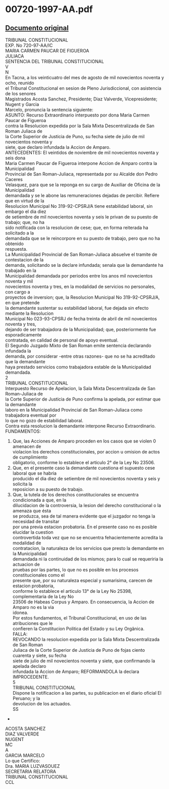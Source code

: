 
00720-1997-AA.pdf
=================
  
[Documento original](https://tc.gob.pe/jurisprudencia/1998/00720-1997-AA.pdf)  
---  
TRIBUNAL CONSTITUCIONAL  
EXP. No 720-97-AA/IC  
MARIA CARMEN PAUCAR DE FIGUEROA  
JULIACA  
SENTENCIA DEL TRIBUNAL CONSTITUCIONAL  
V  
N  
En Tacna, a los veinticuatro del mes de agosto de mil novecientos noventa y ocho, reunido  
el Tribunal Constitucional en sesion de Pleno Jurisdiccional, con asistencia de los senores  
Magistrados Acosta Sanchez, Presidente; Diaz Valverde, Vicepresidente; Nugent y Garcia  
Marcelo, pronuncia la sentencia siguiente:  
ASUNTO: Recurso Extraordinario interpuesto por dona Maria Carmen Paucar de Figueroa  
contra la Resolucion expedida por la Sala Mixta Descentralizada de San Roman Juliaca de  
la Corte Superior de Justicia de Puno, su fecha siete de julio de mil novecientos noventa y  
siete, que declaro infundada la Accion de Amparo.  
ANTECEDENTES: El veintidos de noviembre de mil novecientos noventa y seis dona  
Maria Carmen Paucar de Figueroa interpone Accion de Amparo contra la Municipalidad  
Provincial de San Roman-Juliaca, representada por su Alcalde don Pedro Caceres  
Velasquez, para que se la reponga en su cargo de Auxiliar de Oficina de la Municipalidad  
demandada y se le abone las remuneraciones dejadas de percibir. Refiere que en virtud de la  
Resolucion Municipal No 319-92-CPSRJ/A tiene estabilidad laboral, sin embargo el dia diez  
de setiembre de mil novecientos noventa y seis le privan de su puesto de trabajo; que, no ha  
sido notificada con la resolucion de cese; que, en forma reiterada ha solicitado a la  
demandada que se le reincorpore en su puesto de trabajo, pero que no ha obtenido  
respuesta.  
La Municipalidad Provincial de San Roman-Juliaca absuelve el tramite de contestacion de la  
demanda, solicitando se la declare infundada; senala que la demandante ha trabajado en la  
Municipalidad demandada por periodos entre los anos mil novecientos noventa y mil  
novecientos noventa y tres, en la modalidad de servicios no personales, con cargo a  
proyectos de inversion; que, la Resolucion Municipal No 319-92-CPSRJ/A, en que pretende  
la demandante sustentar su estabilidad laboral, fue dejada sin efecto mediante la Resolucion  
Municipal No 023-93-CPSRJ de fecha treinta de abril de mil novecientos noventa y tres,  
dejando de ser trabajadora de la Municipalidad; que, posteriormente fue esporadicamente  
contratada, en calidad de personal de apoyo eventual.  
El Segundo Juzgado Mixto de San Roman emite sentencia declarando infundada la  
demanda, por considerar -entre otras razones- que no se ha acreditado que la demandante  
haya prestado servicios como trabajadora estable de la Municipalidad demandada.  
2  
TRIBUNAL CONSTITUCIONAL  
Interpuesto Recurso de Apelacion, la Sala Mixta Descentralizada de San Roman-Juliaca de  
la Corte Superior de Justicia de Puno confirma la apelada, por estimar que la demandante  
laboro en la Municipalidad Provincial de San Roman-Juliaca como trabajadora eventual por  
lo que no gozo de estabilidad laboral.  
Contra esta resolucion la demandante interpone Recurso Extraordinario.  
FUNDAMENTOS:  
1. Que, las Acciones de Amparo proceden en los casos que se violen 0 amenacen de  
violacion los derechos constitucionales, por accion u omision de actos de cumplimiento  
obligatorio, conforme lo establece el articulo 2° de la Ley No 23506.  
2. Que, en el presente caso la demandante cuestiona el supuesto cese laboral que se habria  
producido el dia diez de setiembre de mil novecientos noventa y seis y solicita la  
reposicion a su puesto de trabajo.  
3. Que, la tutela de los derechos constitucionales se encuentra condicionada a que, en la  
dilucidacion de la controversia, la lesion del derecho constitucional o la amenaza que ésta  
se produzca, sea de tal manera evidente que el juzgador no tenga la necesidad de transitar  
por una previa estacion probatoria. En el presente caso no es posible elucidar la cuestion  
controvertida toda vez que no se encuentra fehacientemente acredita la modalidad de  
contratacion, la naturaleza de los servicios que presto la demandante en la Municipalidad  
demandada ni la continuidad de los mismos; para lo cual se requeriria la actuacion de  
pruebas por las partes, lo que no es posible en los procesos constitucionales como el  
presente que, por su naturaleza especial y sumarisima, carecen de estacion probatoria,  
conforme lo establece el articulo 13° de la Ley No 25398, complementaria de la Ley No  
23506 de Habeas Corpus y Amparo. En consecuencia, la Accion de Amparo no es la via  
idonea.  
Por estos fundamentos, el Tribunal Constitucional, en uso de las atribuciones que le  
confieren la Constitucion Politica del Estado y su Ley Orgânica.  
FALLA:  
REVOCANDO la resolucion expedida por la Sala Mixta Descentralizada de San Roman  
Juliaca de la Corte Superior de Justicia de Puno de fojas ciento cuarenta y siete, su fecha  
siete de julio de mil novecientos noventa y siete, que confirmando la apelada declaro  
infundada la Accion de Amparo; REFORMANDOLA la declara IMPROCEDENTE.  
5  
TRIBUNAL CONSTITUCIONAL  
Dispone la notificacion a las partes, su publicacion en el diario oficial El Peruano; y la  
devolucion de los actuados.  
SS  
-  
ACOSTA SANCHEZ  
DIAZ VALVERDE  
NUGENT  
MC  
A  
GARCIA MARCELO  
Lo que Certifico:  
Dra. MARIA LUZVASOUEZ  
SECRETARIA RELATORA  
TRIBUNAL CONSTITUCIONAL  
CCL